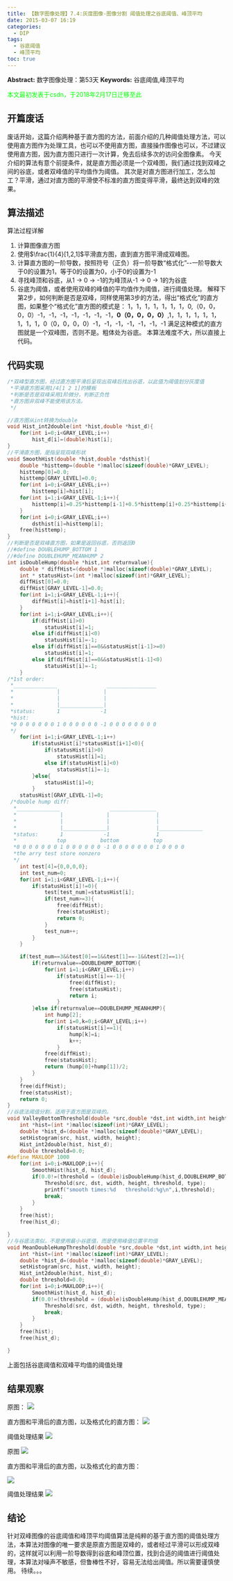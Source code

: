 ```yaml
---
title: 【数字图像处理】7.4:灰度图像-图像分割 阈值处理之谷底阈值、峰顶平均
date: 2015-03-07 16:19
categories:
  - DIP
tags:
  - 谷底阈值
  - 峰顶平均
toc: true
---
```

**Abstract:** 数字图像处理：第53天
**Keywords:** 谷底阈值,峰顶平均
<!--more-->
<font color="00FF00">本文最初发表于csdn，于2018年2月17日迁移至此</font>
## 开篇废话
废话开始，这篇介绍两种基于直方图的方法，前面介绍的几种阈值处理方法，可以使用直方图作为处理工具，也可以不使用直方图，直接操作图像也可以，不过建议使用直方图，因为直方图只进行一次计算，免去后续多次的访问全图像素。
今天介绍的算法有意个前提条件，就是直方图必须是一个双峰图，我们通过找到双峰之间的谷底，或者双峰值的平均值作为阈值。
其次是对直方图进行加工，怎么加工？平滑，通过对直方图的平滑使不标准的直方图变得平滑，最终达到双峰的效果。
## 算法描述
算法过程详解
1. 计算图像直方图
2. 使用$\frac{1}{4}[1,2,1]$平滑直方图，直到直方图平滑成双峰图。
3. 计算直方图的一阶导数，按照符号（正负）将一阶导数“格式化”--一阶导数大于0的设置为1，等于0的设置为0，小于0的设置为-1
4. 寻找峰顶和谷底，从1 -> 0 -> -1的为峰顶从-1 -> 0 -> 1的为谷底
5. 谷底为阈值，或者使用双峰的峰值的平均值作为阈值，进行阈值处理。
解释下第2步，如何判断是否是双峰，同样使用第3步的方法，得出“格式化”的直方图，如果整个“格式化”直方图的模式是：
1，1，1，1，1，1，1，0,（0，0，0，0）-1，-1，-1，-1，-1，-1，-1，**0（0，0，0，0）**,1，1，1，1，1，1，1，1，1，0（0，0，0，0）-1，-1，-1，-1，-1，-1，-1
满足这种模式的直方图就是一个双峰图，否则不是。粗体处为谷底。
本算法难度不大，所以直接上代码。
## 代码实现
```c++
/*双峰型直方图，经过直方图平滑后呈现出双峰后找出谷底，以此值为阈值划分灰度值
 *平滑直方图采用1/4[1 2 1]的模板
 *判断是否是双峰采用1阶微分，判断正负性
 *直方图非双峰不能使用该方法。
 */

//直方图从int转换为double
void Hist_int2double(int *hist,double *hist_d){
    for(int i=0;i<GRAY_LEVEL;i++)
        hist_d[i]=(double)hist[i];
}
//平滑直方图，是指呈现双峰形状
void SmoothHist(double *hist,double *dsthist){
    double *histtemp=(double *)malloc(sizeof(double)*GRAY_LEVEL);
    histtemp[0]=0.0;
    histtemp[GRAY_LEVEL]=0.0;
    for(int i=0;i<GRAY_LEVEL;i++)
        histtemp[i]=hist[i];
    for(int i=1;i<GRAY_LEVEL-1;i++){
        histtemp[i]=0.25*histtemp[i-1]+0.5*histtemp[i]+0.25*histtemp[i+1];
    }
    for(int i=0;i<GRAY_LEVEL;i++)
        dsthist[i]=histtemp[i];
    free(histtemp);
}
//判断是否是双峰直方图，如果是返回谷底，否则返回0
//#define DOUBLEHUMP_BOTTOM 1
//#define DOUBLEHUMP_MEANHUMP 2
int isDoubleHump(double *hist,int returnvalue){
    double * diffHist=(double *)malloc(sizeof(double)*GRAY_LEVEL);
    int * statusHist=(int *)malloc(sizeof(int)*GRAY_LEVEL);
    diffHist[0]=0.0;
    diffHist[GRAY_LEVEL-1]=0.0;
    for(int i=1;i<GRAY_LEVEL-1;i++){
        diffHist[i]=hist[i+1]-hist[i];
    }
    for(int i=1;i<GRAY_LEVEL;i++){
        if(diffHist[i]>0)
            statusHist[i]=1;
        else if(diffHist[i]<0)
            statusHist[i]=-1;
        else if(diffHist[i]==0&&statusHist[i-1]>=0)
            statusHist[i]=1;
        else if(diffHist[i]==0&&statusHist[i-1]<0)
            statusHist[i]=-1;
    }
/*1st order:
 *______________                ________________
 *              |              |
 *              |              |
 *              |______________|
 *status:       1             -1
 *hist:
 *0 0 0 0 0 0 0 1 0 0 0 0 0 0 -1 0 0 0 0 0 0 0 0
 */
    for(int i=1;i<GRAY_LEVEL-1;i++)
        if(statusHist[i]*statusHist[i+1]<0){
            if(statusHist[i]>0)
                statusHist[i]=1;
            else if(statusHist[i]<0)
                statusHist[i]=-1;
        }else{
            statusHist[i]=0;
        }
    statusHist[GRAY_LEVEL-1]=0;
 /*double hump diff:
  *______________                _______________
  *              |              |               |
  *              |              |               |
  *              |______________|               |______________
  *status:       1             -1               1
  *             top           bottom           top
  *0 0 0 0 0 0 0 1 0 0 0 0 0 0 -1 0 0 0 0 0 0 0 1 0 0 0 0
  *the arry test store nonzero
  */
    int test[4]={0,0,0,0};
    int test_num=0;
    for(int i=1;i<GRAY_LEVEL-1;i++){
        if(statusHist[i]!=0){
            test[test_num]=statusHist[i];
            if(test_num>=3){
                free(diffHist);
                free(statusHist);
                return 0;
            }
            test_num++;
        }
    }

    if(test_num==3&&test[0]==1&&test[1]==-1&&test[2]==1){
        if(returnvalue==DOUBLEHUMP_BOTTOM){
            for(int i=1;i<GRAY_LEVEL;i++)
                if(statusHist[i]==-1){
                    free(diffHist);
                    free(statusHist);
                    return i;
                }
        }else if(returnvalue==DOUBLEHUMP_MEANHUMP){
            int hump[2];
            for(int i=0,k=0;i<GRAY_LEVEL;i++)
                if(statusHist[i]==1){
                    hump[k]=i;
                    k++;
                }
            free(diffHist);
            free(statusHist);
            return (hump[0]+hump[1])/2;
        }
    }
    free(diffHist);
    free(statusHist);
    return 0;
}
//谷底法阈值分割，适用于直方图是双峰的。
void ValleyBottomThreshold(double *src,double *dst,int width,int height,int type){
    int *hist=(int *)malloc(sizeof(int)*GRAY_LEVEL);
    double *hist_d=(double *)malloc(sizeof(double)*GRAY_LEVEL);
    setHistogram(src, hist, width, height);
    Hist_int2double(hist, hist_d);
    double threshold=0.0;
#define MAXLOOP 1000
    for(int i=0;i<MAXLOOP;i++){
        SmoothHist(hist_d, hist_d);
        if(0.0!=(threshold = (double)isDoubleHump(hist_d,DOUBLEHUMP_BOTTOM))){
            Threshold(src, dst, width, height, threshold, type);
            printf("smooth times:%d   threshold:%g\n",i,threshold);
            break;
        }
    }
    free(hist);
    free(hist_d);

}
//与谷底法类似，不是使用最小谷底值，而是使用峰值位置平均值
void MeanDoubleHumpThreshold(double *src,double *dst,int width,int height,int type){
    int *hist=(int *)malloc(sizeof(int)*GRAY_LEVEL);
    double *hist_d=(double *)malloc(sizeof(double)*GRAY_LEVEL);
    setHistogram(src, hist, width, height);
    Hist_int2double(hist, hist_d);
    double threshold=0.0;
    for(int i=0;i<MAXLOOP;i++){
        SmoothHist(hist_d, hist_d);
        if(0.0!=(threshold = (double)isDoubleHump(hist_d,DOUBLEHUMP_MEANHUMP))){
            Threshold(src, dst, width, height, threshold, type);
            break;
        }
    }
    free(hist);
    free(hist_d);

}


```
上面包括谷底阈值和双峰平均值的阈值处理
## 结果观察
原图：
![](https://tony4ai-1251394096.cos.ap-hongkong.myqcloud.com/blog_images/DIP-7-4-灰度图像-图像分割-阈值处理之谷底阈值-峰顶平均/20150307161314721.jpeg)

直方图和平滑后的直方图，以及格式化的直方图：
![](https://tony4ai-1251394096.cos.ap-hongkong.myqcloud.com/blog_images/DIP-7-4-灰度图像-图像分割-阈值处理之谷底阈值-峰顶平均/20150307161421614.jpeg)

阈值处理结果
![](https://tony4ai-1251394096.cos.ap-hongkong.myqcloud.com/blog_images/DIP-7-4-灰度图像-图像分割-阈值处理之谷底阈值-峰顶平均/20150307161439851.jpeg)

原图
![](https://tony4ai-1251394096.cos.ap-hongkong.myqcloud.com/blog_images/DIP-7-4-灰度图像-图像分割-阈值处理之谷底阈值-峰顶平均/20150307161603918.jpeg)

直方图和平滑后的直方图，以及格式化的直方图：

![](https://tony4ai-1251394096.cos.ap-hongkong.myqcloud.com/blog_images/DIP-7-4-灰度图像-图像分割-阈值处理之谷底阈值-峰顶平均/20150307161353659.jpeg)

阈值处理结果
![](https://tony4ai-1251394096.cos.ap-hongkong.myqcloud.com/blog_images/DIP-7-4-灰度图像-图像分割-阈值处理之谷底阈值-峰顶平均/20150307161630438.jpeg)


## 结论
针对双峰图像的谷底阈值和峰顶平均阈值算法是纯粹的基于直方图的阈值处理方法，本算法对图像的唯一要求是原直方图是双峰的，或者经过平滑可以形成双峰的，这样就可以利用一阶导数得到谷底和峰顶位置，找到合适的阈值进行阈值处理，本算法对噪声不敏感，但鲁棒性不好，容易无法给出阈值。所以需要谨慎使用。
待续。。。
